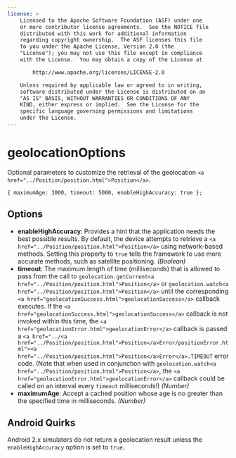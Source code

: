 ```yaml
---
license: >
    Licensed to the Apache Software Foundation (ASF) under one
    or more contributor license agreements.  See the NOTICE file
    distributed with this work for additional information
    regarding copyright ownership.  The ASF licenses this file
    to you under the Apache License, Version 2.0 (the
    "License"); you may not use this file except in compliance
    with the License.  You may obtain a copy of the License at

        http://www.apache.org/licenses/LICENSE-2.0

    Unless required by applicable law or agreed to in writing,
    software distributed under the License is distributed on an
    "AS IS" BASIS, WITHOUT WARRANTIES OR CONDITIONS OF ANY
    KIND, either express or implied.  See the License for the
    specific language governing permissions and limitations
    under the License.
---
```


geolocationOptions
==================

Optional parameters to customize the retrieval of the geolocation
`<a href="../Position/position.html">Position</a>`.

    { maximumAge: 3000, timeout: 5000, enableHighAccuracy: true };

Options
-------

- __enableHighAccuracy__: Provides a hint that the application needs the best possible results. By default, the device attempts to retrieve a `<a href="../Position/position.html">Position</a>` using network-based methods. Setting this property to `true` tells the framework to use more accurate methods, such as satellite positioning. _(Boolean)_
- __timeout__: The maximum length of time (milliseconds) that is allowed to pass from the call to `geolocation.getCurrent<a href="../Position/position.html">Position</a>` or `geolocation.watch<a href="../Position/position.html">Position</a>` until the corresponding `<a href="geolocationSuccess.html">geolocationSuccess</a>` callback executes. If the `<a href="geolocationSuccess.html">geolocationSuccess</a>` callback is not invoked within this time, the `<a href="geolocationError.html">geolocationError</a>` callback is passed a `<a href="../<a href="../Position/position.html">Position</a>Error/positionError.html"><a href="../Position/position.html">Position</a>Error</a>.TIMEOUT` error code. (Note that when used in conjunction with `geolocation.watch<a href="../Position/position.html">Position</a>`, the `<a href="geolocationError.html">geolocationError</a>` callback could be called on an interval every `timeout` milliseconds!) _(Number)_
- __maximumAge__: Accept a cached position whose age is no greater than the specified time in milliseconds. _(Number)_

Android Quirks
--------------

Android 2.x simulators do not return a geolocation result unless the `enableHighAccuracy` option is set to `true`.

